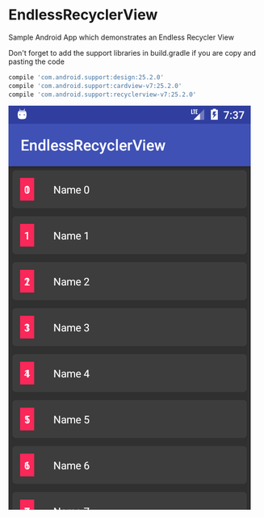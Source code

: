 # EndlessRecyclerView

Sample Android App which demonstrates an Endless Recycler View


Don't forget to add the support libraries in build.gradle if you are copy and pasting the code

```sh
compile 'com.android.support:design:25.2.0'
compile 'com.android.support:cardview-v7:25.2.0'
compile 'com.android.support:recyclerview-v7:25.2.0'
```

![](https://raw.githubusercontent.com/Android-AppBook/ScreenShorts/master/endless_recylerview.png)
